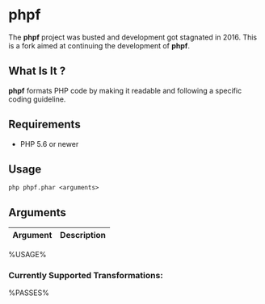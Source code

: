 # phpf

The **phpf** project was busted and development got stagnated in 2016. This is a fork aimed at continuing the development of **phpf**.

## What Is It ?

**phpf** formats PHP code by making it readable and following a specific coding guideline.

## Requirements

* PHP 5.6 or newer

## Usage

```
php phpf.phar <arguments>
```

## Arguments

| Argument | Description |
| -------- | ----------- |
%USAGE%

### Currently Supported Transformations:

%PASSES%
